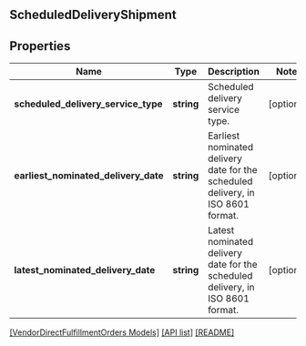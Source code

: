 ## ScheduledDeliveryShipment

## Properties

Name | Type | Description | Notes
------------ | ------------- | ------------- | -------------
**scheduled_delivery_service_type** | **string** | Scheduled delivery service type. | [optional]
**earliest_nominated_delivery_date** | **string** | Earliest nominated delivery date for the scheduled delivery, in ISO 8601 format. | [optional]
**latest_nominated_delivery_date** | **string** | Latest nominated delivery date for the scheduled delivery, in ISO 8601 format. | [optional]

[[VendorDirectFulfillmentOrders Models]](../) [[API list]](../../Api) [[README]](../../../README.md)
